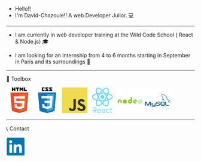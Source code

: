 - Hello!! 
- I'm David-Chazoule!! A web Developer Julior. :computer: 

---
- I am currently in web developer training at the Wild Code School ( React & Node.js) :mortar_board:  

- I am looking for an internship  from 4 to 6 months starting in September in Paris and its surroundings :office:

---

:wrench: Toolbox

<img src="https://github.com/devicons/devicon/blob/master/icons/html5/html5-original-wordmark.svg" alt="HTML Logo" width="70" height="70"/> <img src="https://github.com/devicons/devicon/blob/master/icons/css3/css3-original-wordmark.svg" alt="CSS Logo" width="70" height="70"/> <img src="https://github.com/devicons/devicon/blob/master/icons/javascript/javascript-original.svg" alt="JavaScript Logo" width="70" height="70"/>
<img src="https://github.com/devicons/devicon/blob/master/icons/react/react-original-wordmark.svg" alt="React Logo Logo" width="70" height="70"/>  <img src="https://github.com/devicons/devicon/blob/master/icons/nodejs/nodejs-plain-wordmark.svg" alt="Node Logo" width="70" height="70"/> <img src="https://github.com/devicons/devicon/blob/master/icons/mysql/mysql-plain-wordmark.svg" alt="Mysql Logo" width="70" height="70"/> 

---

:telephone_receiver: Contact

<a href="https://www.linkedin.com/in/david-chazoule/">
<img src="https://github.com/devicons/devicon/blob/master/icons/linkedin/linkedin-original.svg " alt="Linkedin" width="50" height="50"/>
</a>
 
